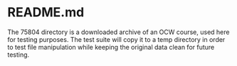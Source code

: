 # README.md

The 75804 directory is a downloaded archive of an OCW course, used here for
testing purposes. The test suite will copy it to a temp directory in order to
test file manipulation while keeping the original data clean for future testing.
